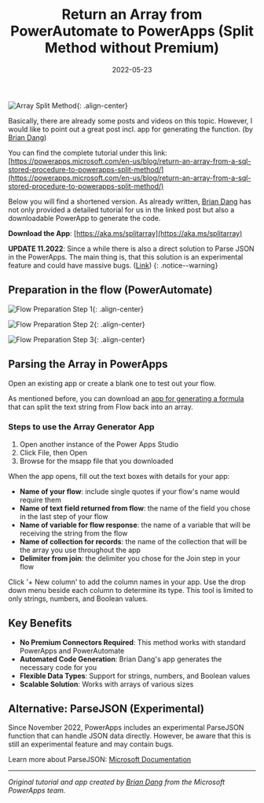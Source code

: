 ﻿---
title: "Return an Array from PowerAutomate to PowerApps (Split Method without Premium)"
date: 2022-05-23
permalink: "/article/powerplatform/2022/05/23/return-an-array-from-powerautomate-to-powerapps-split-method/"
updated: 2025-06-26
categories:
  - Article
  - PowerPlatform
excerpt: "Basically, there are already some posts and videos on this topic. However, I would like to point out a great post incl. app for generating the function by Brian Dang. A comprehensive guide to returning arrays from PowerAutomate to PowerApps without premium connectors."
header:
  overlay_color: "#2dd4bf"
  overlay_filter: "0.5"
  teaser: https://lehmann.ws/wp-content/uploads/2022/05/etma65lrc.png
toc: true
toc_sticky: true
tags:
  - PowerApps
  - PowerAutomate
  - PowerPlatform
  - Arrays
  - Split Method
  - No Premium
---

![Array Split Method](https://lehmann.ws/wp-content/uploads/2022/05/etma65lrc.png){: .align-center}

Basically, there are already some posts and videos on this topic. However, I would like to point out a great post incl. app for generating the function. (by [Brian Dang](https://powerapps.microsoft.com/en-us/blog/author/brdang/))

You can find the complete tutorial under this link:
[https://powerapps.microsoft.com/en-us/blog/return-an-array-from-a-sql-stored-procedure-to-powerapps-split-method/](https://powerapps.microsoft.com/en-us/blog/return-an-array-from-a-sql-stored-procedure-to-powerapps-split-method/)

Below you will find a shortened version.
As already written, [Brian Dang](https://powerapps.microsoft.com/en-us/blog/author/brdang/) has not only provided a detailed tutorial for us in the linked post but also a downloadable PowerApp to generate the code.

**Download the App**: [https://aka.ms/splitarray](https://aka.ms/splitarray)

**UPDATE 11.2022**: Since a while there is also a direct solution to Parse JSON in the PowerApps. The main thing is, that this solution is an experimental feature and could have massive bugs. ([Link](https://learn.microsoft.com/en-us/power-platform/power-fx/reference/function-parsejson))
{: .notice--warning}

## Preparation in the flow (PowerAutomate)

![Flow Preparation Step 1](https://acomblogimages.blob.core.windows.net/media/PowerApps/Audrie/blog%20-%20stored%20proc%207.png){: .align-center}

![Flow Preparation Step 2](https://acomblogimages.blob.core.windows.net/media/PowerApps/Audrie/blog%20-%20stored%20proc%204.png){: .align-center}

![Flow Preparation Step 3](https://acomblogimages.blob.core.windows.net/media/PowerApps/Audrie/blog%20-%20stored%20proc%205.png){: .align-center}

## Parsing the Array in PowerApps

Open an existing app or create a blank one to test out your flow.

As mentioned before, you can download an [app for generating a formula](https://aka.ms/splitarray) that can split the text string from Flow back into an array.

### Steps to use the Array Generator App

1. Open another instance of the Power Apps Studio
2. Click File, then Open
3. Browse for the msapp file that you downloaded

When the app opens, fill out the text boxes with details for your app:

- **Name of your flow**: include single quotes if your flow's name would require them
- **Name of text field returned from flow**: the name of the field you chose in the last step of your flow
- **Name of variable for flow response**: the name of a variable that will be receiving the string from the flow
- **Name of collection for records**: the name of the collection that will be the array you use throughout the app
- **Delimiter from join**: the delimiter you chose for the Join step in your flow

Click '+ New column' to add the column names in your app. Use the drop down menu beside each column to determine its type. This tool is limited to only strings, numbers, and Boolean values.

## Key Benefits

- **No Premium Connectors Required**: This method works with standard PowerApps and PowerAutomate
- **Automated Code Generation**: Brian Dang's app generates the necessary code for you
- **Flexible Data Types**: Support for strings, numbers, and Boolean values
- **Scalable Solution**: Works with arrays of various sizes

## Alternative: ParseJSON (Experimental)

Since November 2022, PowerApps includes an experimental ParseJSON function that can handle JSON data directly. However, be aware that this is still an experimental feature and may contain bugs.

Learn more about ParseJSON: [Microsoft Documentation](https://learn.microsoft.com/en-us/power-platform/power-fx/reference/function-parsejson)

---

*Original tutorial and app created by [Brian Dang](https://powerapps.microsoft.com/en-us/blog/author/brdang/) from the Microsoft PowerApps team.*


